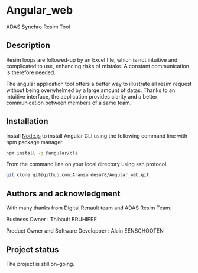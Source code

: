 # Angular_web

ADAS Synchro Resim Tool

## Description

Resim loops are followed-up by an Excel file, which is not intuitive and complicated to use, enhancing risks of mistake. A constant communication is therefore needed.

The angular application tool offers a better way to illustrate all resim request without being overwhelmed by a large amount of datas. Thanks to an intuitive interface, the application provides clarity and a better communication between members of a same team.

## Installation

Install [Node.js](https://nodejs.org/fr) to install Angular CLI using the following command line with npm package manager. 

```bash
npm install -g @angular/cli
```

From the command line on your local directory using ssh protocol.

```bash
git clone git@github.com:Aransandesu78/Angular_web.git
```

## Authors and acknowledgment

With many thanks from Digital Renault team and ADAS Resim Team.

Business Owner : Thibault BRUHIERE

Product Owner and Software Developper : Alain EENSCHOOTEN  

## Project status

The project is still on-going. 